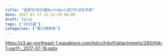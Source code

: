 ```yaml
---
title: "温哥华2015届Burnaby小组7月18日共修"
date: 2017-07-17 22:12:29-08:00
draft: false
tags: ["2015届"]
categories: ["慧灯禅修班"]
---
```

https://s3.ap-northeast-1.wasabisys.com/hdcx/hdv/f/attachments/280/lhtk-1-part1-_2017-07-18.pptx
